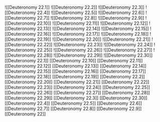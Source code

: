 ![[Deuteronomy 22.1]]
![[Deuteronomy 22.2]]
![[Deuteronomy 22.3]]
![[Deuteronomy 22.4]]
![[Deuteronomy 22.5]]
![[Deuteronomy 22.6]]
![[Deuteronomy 22.7]]
![[Deuteronomy 22.8]]
![[Deuteronomy 22.9]]
![[Deuteronomy 22.10]]
![[Deuteronomy 22.11]]
![[Deuteronomy 22.12]]
![[Deuteronomy 22.13]]
![[Deuteronomy 22.14]]
![[Deuteronomy 22.15]]
![[Deuteronomy 22.16]]
![[Deuteronomy 22.17]]
![[Deuteronomy 22.18]]
![[Deuteronomy 22.19]]
![[Deuteronomy 22.20]]
![[Deuteronomy 22.21]]
![[Deuteronomy 22.22]]
![[Deuteronomy 22.23]]
![[Deuteronomy 22.24]]
![[Deuteronomy 22.25]]
![[Deuteronomy 22.26]]
![[Deuteronomy 22.27]]
![[Deuteronomy 22.28]]
![[Deuteronomy 22.29]]
![[Deuteronomy 22.30]]
[[Deuteronomy 22.1]]
[[Deuteronomy 22.10]]
[[Deuteronomy 22.11]]
[[Deuteronomy 22.12]]
[[Deuteronomy 22.13]]
[[Deuteronomy 22.14]]
[[Deuteronomy 22.15]]
[[Deuteronomy 22.16]]
[[Deuteronomy 22.17]]
[[Deuteronomy 22.18]]
[[Deuteronomy 22.19]]
[[Deuteronomy 22.2]]
[[Deuteronomy 22.20]]
[[Deuteronomy 22.21]]
[[Deuteronomy 22.22]]
[[Deuteronomy 22.23]]
[[Deuteronomy 22.24]]
[[Deuteronomy 22.25]]
[[Deuteronomy 22.26]]
[[Deuteronomy 22.27]]
[[Deuteronomy 22.28]]
[[Deuteronomy 22.29]]
[[Deuteronomy 22.3]]
[[Deuteronomy 22.30]]
[[Deuteronomy 22.4]]
[[Deuteronomy 22.5]]
[[Deuteronomy 22.6]]
[[Deuteronomy 22.7]]
[[Deuteronomy 22.8]]
[[Deuteronomy 22.9]]
[[Deuteronomy 22]]
